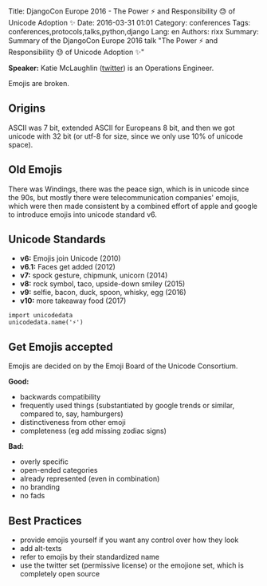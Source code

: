 Title: DjangoCon Europe 2016 - The Power ⚡️ and Responsibility 😓 of Unicode Adoption ✨
Date:   2016-03-31 01:01
Category: conferences
Tags: conferences,protocols,talks,python,django
Lang: en
Authors: rixx
Summary: Summary of the DjangoCon Europe 2016 talk "The Power ⚡️ and Responsibility 😓 of Unicode Adoption ✨"

**Speaker:** Katie McLaughlin ([twitter](https://twitter.com/glasnt)) is an Operations Engineer.

Emojis are broken.

## Origins

ASCII was 7 bit, extended ASCII for Europeans 8 bit, and then we got unicode with 32 bit (or utf-8 for size, since we
only use 10% of unicode space).

## Old Emojis

There was Windings, there was the peace sign, which is in unicode since the 90s, but mostly there were telecommunication
companies' emojis, which were then made consistent by a combined effort of apple and google to introduce emojis into
unicode standard v6.

## Unicode Standards

 - **v6:** Emojis join Unicode (2010)
 - **v6.1:** Faces get added (2012)
 - **v7:** spock gesture, chipmunk, unicorn (2014)
 - **v8:** rock symbol, taco, upside-down smiley (2015)
 - **v9:** selfie, bacon, duck, spoon, whisky, egg (2016)
 - **v10:** more takeaway food (2017)

 ```
 import unicodedata
 unicodedata.name('⚡️')
 ```

## Get Emojis accepted

Emojis are decided on by the Emoji Board of the Unicode Consortium.

**Good:**

 - backwards compatibility
 - frequently used things (substantiated by google trends or similar, compared to, say, hamburgers)
 - distinctiveness from other emoji
 - completeness (eg add missing zodiac signs)

**Bad:**

 - overly specific
 - open-ended categories
 - already represented (even in combination)
 - no branding
 - no fads

## Best Practices
 
 - provide emojis yourself if you want any control over how they look
 - add alt-texts
 - refer to emojis by their standardized name
 - use the twitter set (permissive license) or the emojione set, which is completely open source
